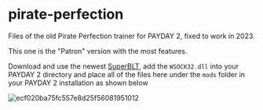 # pirate-perfection
Files of the old Pirate Perfection trainer for PAYDAY 2, fixed to work in 2023.

This one is the "Patron" version with the most features.

Download and use the newest [SuperBLT](https://superblt.znix.xyz/), add the `WSOCK32.dll` into your PAYDAY 2 directory and place all of the files here under the `mods` folder in your PAYDAY 2 installation as shown below

![ecf020ba75fc557e8d25f56081951012](https://user-images.githubusercontent.com/54209182/224561446-aaddeaf1-a2e1-40f0-9a6a-d13e4adfac1f.png)
